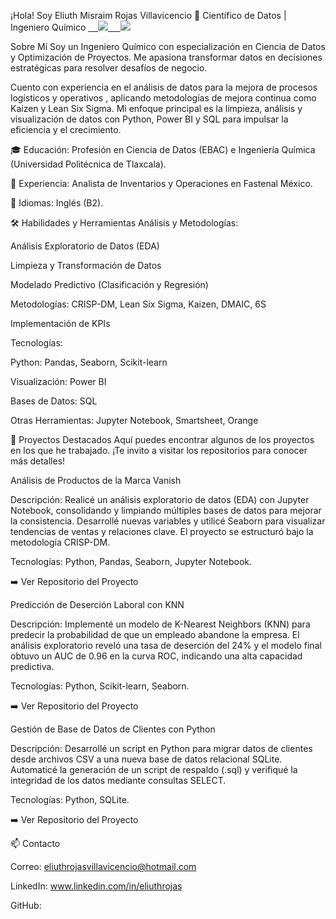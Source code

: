 ¡Hola! Soy Eliuth Misraim Rojas Villavicencio 👋
Científico de Datos | Ingeniero Químico
<a href="www.linkedin.com/in/eliuthrojas">     <img src="https://img.shields.io/badge/LinkedIn-0077B5?style=for-the-badge&logo=linkedin&logoColor=white" /> </a> <a href="https://www.google.com/search?q=URL-DE-TU-GITHUB-AQUI">     <img src="https://img.shields.io/badge/GitHub-100000?style=for-the-badge&logo=github&logoColor=white" /> </a>

Sobre Mí
Soy un Ingeniero Químico con especialización en Ciencia de Datos y Optimización de Proyectos. Me apasiona transformar datos en decisiones estratégicas para resolver desafíos de negocio.

Cuento con experiencia en el análisis de datos para la mejora de procesos logísticos y operativos , aplicando metodologías de mejora continua como Kaizen y Lean Six Sigma. Mi enfoque principal es la limpieza, análisis y visualización de datos con Python, Power BI y SQL para impulsar la eficiencia y el crecimiento.

🎓 Educación: Profesión en Ciencia de Datos (EBAC) e Ingeniería Química (Universidad Politécnica de Tlaxcala).

🏢 Experiencia: Analista de Inventarios y Operaciones en Fastenal México.

💬 Idiomas: Inglés (B2).

🛠️ Habilidades y Herramientas
Análisis y Metodologías:

Análisis Exploratorio de Datos (EDA) 

Limpieza y Transformación de Datos 

Modelado Predictivo (Clasificación y Regresión) 

Metodologías: CRISP-DM, Lean Six Sigma, Kaizen, DMAIC, 6S 

Implementación de KPIs 

Tecnologías:


Python: Pandas, Seaborn, Scikit-learn 


Visualización: Power BI 


Bases de Datos: SQL 


Otras Herramientas: Jupyter Notebook, Smartsheet, Orange 

🚀 Proyectos Destacados
Aquí puedes encontrar algunos de los proyectos en los que he trabajado. ¡Te invito a visitar los repositorios para conocer más detalles!

Análisis de Productos de la Marca Vanish


Descripción: Realicé un análisis exploratorio de datos (EDA) con Jupyter Notebook, consolidando y limpiando múltiples bases de datos para mejorar la consistencia. Desarrollé nuevas variables y utilicé Seaborn para visualizar tendencias de ventas y relaciones clave. El proyecto se estructuró bajo la metodología CRISP-DM.

Tecnologías: Python, Pandas, Seaborn, Jupyter Notebook.

➡️ Ver Repositorio del Proyecto

Predicción de Deserción Laboral con KNN


Descripción: Implementé un modelo de K-Nearest Neighbors (KNN) para predecir la probabilidad de que un empleado abandone la empresa. El análisis exploratorio reveló una tasa de deserción del 24% y el modelo final obtuvo un AUC de 0.96 en la curva ROC, indicando una alta capacidad predictiva.

Tecnologías: Python, Scikit-learn, Seaborn.

➡️ Ver Repositorio del Proyecto

Gestión de Base de Datos de Clientes con Python


Descripción: Desarrollé un script en Python para migrar datos de clientes desde archivos CSV a una nueva base de datos relacional SQLite. Automaticé la generación de un script de respaldo (.sql) y verifiqué la integridad de los datos mediante consultas SELECT.

Tecnologías: Python, SQLite.

➡️ Ver Repositorio del Proyecto

📫 Contacto

Correo: eliuthrojasvillavicencio@hotmail.com 

LinkedIn: www.linkedin.com/in/eliuthrojas


GitHub:
